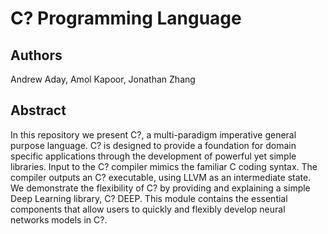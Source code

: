 # C? Programming Language

## Authors
Andrew Aday, Amol Kapoor, Jonathan Zhang

## Abstract
In this repository we present C?, a multi-paradigm imperative general purpose language. C? is designed to provide a foundation for domain specific applications through the development of powerful yet simple libraries. Input to the C? compiler mimics the familiar C coding syntax. The compiler outputs an C? executable, using LLVM as an intermediate state. We demonstrate the flexibility of C? by providing and explaining a simple Deep Learning library, C? DEEP. This module contains the essential components that allow users to quickly and flexibly develop neural networks models in C?.
